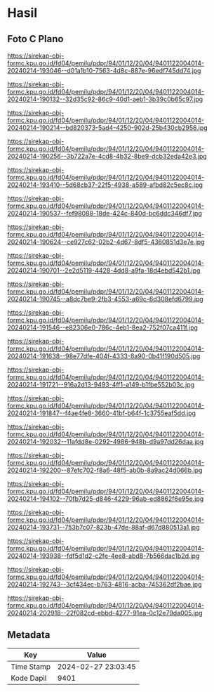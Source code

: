 # Hasil

## Foto C Plano

https://sirekap-obj-formc.kpu.go.id/fd04/pemilu/pdpr/94/01/12/20/04/9401122004014-20240214-193046--d01a1b10-7563-4d8c-887e-96edf745dd74.jpg

https://sirekap-obj-formc.kpu.go.id/fd04/pemilu/pdpr/94/01/12/20/04/9401122004014-20240214-190132--32d35c92-86c9-40d1-aeb1-3b39c0b65c97.jpg

https://sirekap-obj-formc.kpu.go.id/fd04/pemilu/pdpr/94/01/12/20/04/9401122004014-20240214-190214--bd820373-5ad4-4250-902d-25b430cb2956.jpg

https://sirekap-obj-formc.kpu.go.id/fd04/pemilu/pdpr/94/01/12/20/04/9401122004014-20240214-190256--3b722a7e-4cd8-4b32-8be9-dcb32eda42e3.jpg

https://sirekap-obj-formc.kpu.go.id/fd04/pemilu/pdpr/94/01/12/20/04/9401122004014-20240214-193410--5d68cb37-22f5-4938-a589-afbd82c5ec8c.jpg

https://sirekap-obj-formc.kpu.go.id/fd04/pemilu/pdpr/94/01/12/20/04/9401122004014-20240214-190537--fef98088-18de-424c-840d-bc6ddc346df7.jpg

https://sirekap-obj-formc.kpu.go.id/fd04/pemilu/pdpr/94/01/12/20/04/9401122004014-20240214-190624--ce927c62-02b2-4d67-8df5-4360851d3e7e.jpg

https://sirekap-obj-formc.kpu.go.id/fd04/pemilu/pdpr/94/01/12/20/04/9401122004014-20240214-190701--2e2d5119-4428-4dd8-a9fa-18d4ebd542b1.jpg

https://sirekap-obj-formc.kpu.go.id/fd04/pemilu/pdpr/94/01/12/20/04/9401122004014-20240214-190745--a8dc7be9-2fb3-4553-a69c-6d308efd6799.jpg

https://sirekap-obj-formc.kpu.go.id/fd04/pemilu/pdpr/94/01/12/20/04/9401122004014-20240214-191546--e82306e0-786c-4eb1-8ea2-752f07ca411f.jpg

https://sirekap-obj-formc.kpu.go.id/fd04/pemilu/pdpr/94/01/12/20/04/9401122004014-20240214-191638--98e77dfe-404f-4333-8a90-0b41f190d505.jpg

https://sirekap-obj-formc.kpu.go.id/fd04/pemilu/pdpr/94/01/12/20/04/9401122004014-20240214-191721--916a2d13-9493-4ff1-a149-b1fbe552b03c.jpg

https://sirekap-obj-formc.kpu.go.id/fd04/pemilu/pdpr/94/01/12/20/04/9401122004014-20240214-191847--f4ae4fe8-3660-41bf-b64f-1c3755eaf5dd.jpg

https://sirekap-obj-formc.kpu.go.id/fd04/pemilu/pdpr/94/01/12/20/04/9401122004014-20240214-192032--11afdd8e-0292-4986-948b-d9a97dd26daa.jpg

https://sirekap-obj-formc.kpu.go.id/fd04/pemilu/pdpr/94/01/12/20/04/9401122004014-20240214-192200--87efc702-f8a6-48f5-ab0b-8a9ac24d066b.jpg

https://sirekap-obj-formc.kpu.go.id/fd04/pemilu/pdpr/94/01/12/20/04/9401122004014-20240214-194102--70fb7d25-d846-4229-96ab-ed8862f6e95e.jpg

https://sirekap-obj-formc.kpu.go.id/fd04/pemilu/pdpr/94/01/12/20/04/9401122004014-20240214-193731--753b7c07-823b-47de-88af-d67d880513a1.jpg

https://sirekap-obj-formc.kpu.go.id/fd04/pemilu/pdpr/94/01/12/20/04/9401122004014-20240214-193938--fdf5d1d2-c2fe-4ee8-abd8-7b566dac1b2d.jpg

https://sirekap-obj-formc.kpu.go.id/fd04/pemilu/pdpr/94/01/12/20/04/9401122004014-20240214-192743--3cf434ec-b763-4816-acba-745362df2bae.jpg

https://sirekap-obj-formc.kpu.go.id/fd04/pemilu/pdpr/94/01/12/20/04/9401122004014-20240214-202918--22f082cd-ebbd-4277-91ea-0c12e79da005.jpg


## Metadata

| Key        | Value               |
| ---------- | ------------------- |
| Time Stamp | 2024-02-27 23:03:45 |
| Kode Dapil | 9401                |



